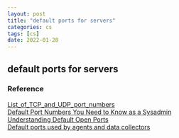```yaml
---
layout: post
title: "default ports for servers"
categories: cs
tags: [cs]
date: 2022-01-28 
---
```


## default ports for servers


### Reference
[List\_of\_TCP\_and\_UDP\_port\_numbers](https://en.wikipedia.org/wiki/List_of_TCP_and_UDP_port_numbers)  
[Default Port Numbers You Need to Know as a Sysadmin](https://geekflare.com/default-port-numbers/)  
[Understanding Default Open Ports](https://www.arubanetworks.com/techdocs/ArubaOS_63_Web_Help/Content/ArubaFrameStyles/Defaults/Default_Open_Ports.htm)  
[Default ports used by agents and data collectors](https://www.ibm.com/docs/en/capmp/8.1.4?topic=requirements-default-ports-used-by-agents-data-collectors)  
